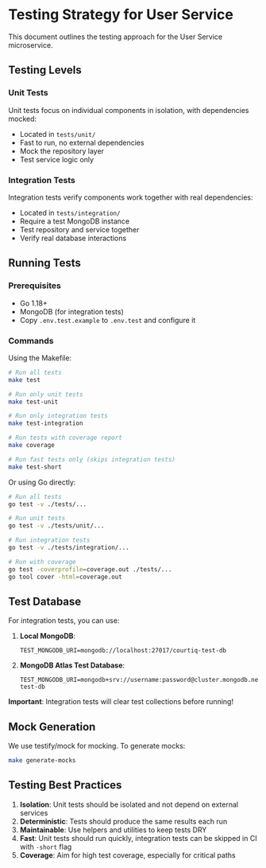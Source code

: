 # Testing Strategy for User Service

This document outlines the testing approach for the User Service microservice.

## Testing Levels

### Unit Tests

Unit tests focus on individual components in isolation, with dependencies mocked:

- Located in `tests/unit/`
- Fast to run, no external dependencies
- Mock the repository layer
- Test service logic only

### Integration Tests

Integration tests verify components work together with real dependencies:

- Located in `tests/integration/`
- Require a test MongoDB instance
- Test repository and service together
- Verify real database interactions

## Running Tests

### Prerequisites

- Go 1.18+
- MongoDB (for integration tests)
- Copy `.env.test.example` to `.env.test` and configure it

### Commands

Using the Makefile:

```bash
# Run all tests
make test

# Run only unit tests
make test-unit

# Run only integration tests
make test-integration

# Run tests with coverage report
make coverage

# Run fast tests only (skips integration tests)
make test-short
```

Or using Go directly:

```bash
# Run all tests
go test -v ./tests/...

# Run unit tests
go test -v ./tests/unit/...

# Run integration tests
go test -v ./tests/integration/...

# Run with coverage
go test -coverprofile=coverage.out ./tests/...
go tool cover -html=coverage.out
```

## Test Database

For integration tests, you can use:

1. **Local MongoDB**:
   ```
   TEST_MONGODB_URI=mongodb://localhost:27017/courtiq-test-db
   ```

2. **MongoDB Atlas Test Database**:
   ```
   TEST_MONGODB_URI=mongodb+srv://username:password@cluster.mongodb.net/courtiq-test-db
   ```

**Important**: Integration tests will clear test collections before running!

## Mock Generation

We use testify/mock for mocking. To generate mocks:

```bash
make generate-mocks
```

## Testing Best Practices

1. **Isolation**: Unit tests should be isolated and not depend on external services
2. **Deterministic**: Tests should produce the same results each run
3. **Maintainable**: Use helpers and utilities to keep tests DRY
4. **Fast**: Unit tests should run quickly, integration tests can be skipped in CI with `-short` flag
5. **Coverage**: Aim for high test coverage, especially for critical paths